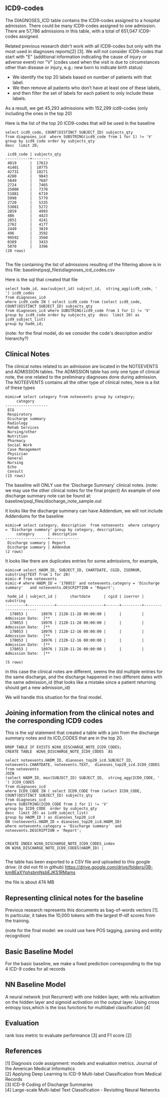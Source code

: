 

## ICD9-codes

The DIAGNOSES_ICD table contains the ICD9-codes assigned to a hospital admission. There could be many ICD9-codes assigned to one admission.
There are 57,786 admissions in this table, with a total of 651,047 ICD9-codes assigned.

Related previous research didn't work with all ICD9-codes but only with the most used in diagnoses reports[2] [3]. We will not consider ICD9-codes that start with "E" (additional information indicating the cause of injury or adverse event) nor "V" (codes used when the visit is due to circumstances other than disease or injury, e.g.: new born to indicate birth status)   

*	We identify the top 20 labels based on number of patients with that label. 
*	We then remove all patients who don’t have at least one of these labels,  
*	and then filter the set of labels for each patient to only include these labels.   

As a result, we get 45,293 admissions with 152,299 icd9-codes (only including the ones in the top 20)

Here is the list of the top 20 ICD9-codes that will be used in the baseline

```
select icd9_code, COUNT(DISTINCT SUBJECT_ID) subjects_qty 
from diagnoses_icd  where SUBSTRING(icd9_code from 1 for 1) != 'V' 
group by icd9_code order by subjects_qty  
desc  limit 20;

 icd9_code | subjects_qty
-----------+--------
 4019      |  17613
 41401     |  10775
 42731     |  10271
 4280      |   9843
 5849      |   7687
 2724      |   7465
 25000     |   7370
 51881     |   6719
 5990      |   5779
 2720      |   5335
 53081     |   5272
 2859      |   4993
 486       |   4423
 2851      |   4241
 2762      |   4177
 2449      |   3819
 496       |   3592
 99592     |   3560
 0389      |   3433
 5070      |   3396
(20 rows)


```

The file containing the list of admissions resulting of the filtering above is in this file: baseline\psql_files\diagnoses_icd_codes.csv

Here is the sql that created that file

```
select hadm_id, max(subject_id) subject_id,  string_agg(icd9_code, ' ') icd9_codes 
from diagnoses_icd 
where icd9_code IN ( select icd9_code from (select icd9_code, COUNT(DISTINCT SUBJECT_ID) subjects_qty 
from diagnoses_icd where SUBSTRING(icd9_code from 1 for 1) != 'V' 
group by icd9_code order by subjects_qty  desc  limit 20) as icd9_subject_list)
group by hadm_id;
```

(note: for the final model, do we consider the code's description and/or hierarchy?)

## Clinical Notes

The clinical notes related to an admission are located in the NOTEEVENTS and ADMISSION tables.
The ADMISSION table has only one type of clinical note, the one related to the preliminary diagnoses done during admission.
The NOTEEVENTS contains all the other type of clinical notes, here is a list of these types
```
mimic=# select category from noteevents group by category;
     category
-------------------
 ECG
 Respiratory
 Discharge summary
 Radiology
 Rehab Services
 Nursing/other
 Nutrition
 Pharmacy
 Social Work
 Case Management
 Physician
 General
 Nursing
 Echo
 Consult
(15 rows)

``` 
The baseline will  ONLY  use the 'Discharge Summary' clinical notes. (note: we may use the other clinical notes for the final project)
An example of one discharge summary note can be found at: baseline/psql_files/discharge_note_sample.out


It looks like the discharge summary can have Addendum, we will not include Addendums for the baseline
```
mimic=# select category, description  from noteevents  where category = 'Discharge summary' group by category, description;
     category      | description
-------------------+-------------
 Discharge summary | Report
 Discharge summary | Addendum
(2 rows)
```

It looks like there are duplicates entries for some admissions, for example, 
```
mimic=# select HADM_ID, SUBJECT_ID, CHARTDATE, CGID, ISERROR, substring(TEXT from 1 for 20)
mimic-# from noteevents
mimic-# where HADM_ID = '178053' and noteevents.category = 'Discharge summary'   and noteevents.DESCRIPTION = 'Report';

 hadm_id | subject_id |      chartdate      | cgid | iserror |      substring
---------+------------+---------------------+------+---------+----------------------
  178053 |      18976 | 2120-11-28 00:00:00 |      |         | Admission Date:  [**
  178053 |      18976 | 2120-11-28 00:00:00 |      |         | Admission Date:  [**
  178053 |      18976 | 2120-12-16 00:00:00 |      |         | Admission Date:  [**
  178053 |      18976 | 2120-12-16 00:00:00 |      |         | Admission Date:  [**
  178053 |      18976 | 2120-11-26 00:00:00 |      |         | Admission Date:  [**

(5 rows)
```
in this case the clinical notes are different, seems the did multiple entries for the same discharge, and the discharge happened in two different dates with the same admission_id (that looks like a mistake since a patient returning should get a new admission_id)

We will handle this situation for the final model.

##  Joining information from the clinical notes and the corresponding ICD9 codes

This is the sql statement that created a table with a join from the discharge summary notes and its ICD_CODES that are in the top 20.
```
DROP TABLE IF EXISTS W266_DISCHARGE_NOTE_ICD9_CODES;
CREATE TABLE  W266_DISCHARGE_NOTE_ICD9_CODES  AS 

select noteevents.HADM_ID, dianoses_top20_icd.SUBJECT_ID, noteevents.CHARTDATE, noteevents.TEXT,  dianoses_top20_icd.ICD9_CODES
from noteevents 
JOIN
(select HADM_ID, max(SUBJECT_ID) SUBJECT_ID,  string_agg(ICD9_CODE, ' ') ICD9_CODES 
from diagnoses_icd 
where ICD9_CODE IN ( select ICD9_CODE from (select ICD9_CODE, COUNT(DISTINCT SUBJECT_ID) subjects_qty 
from diagnoses_icd 
where SUBSTRING(ICD9_CODE from 1 for 1) != 'V' 
group by ICD9_CODE  order by subjects_qty  
desc  limit 20) as icd9_subject_list)
group by HADM_ID ) as dianoses_top20_icd
ON (noteevents.HADM_ID = dianoses_top20_icd.HADM_ID)
where noteevents.category = 'Discharge summary'  and noteevents.DESCRIPTION = 'Report';


CREATE INDEX W266_DISCHARGE_NOTE_ICD9_CODES_index 
ON W266_DISCHARGE_NOTE_ICD9_CODES(HADM_ID) ;


```

The table has been exported to a CSV file and uploaded to this google drive: (it did not fit in github)
https://drive.google.com/drive/folders/0B-km8EaXYphsbmNsbEJKS1RMams

the file is about 474 MB

## Representing clinical notes for the baseline

Previous research represents this documents as bag-of-words vectors [1]. In particular, it takes the 10,000 tokens with the largest tf-idf scores from the training.   

(note for the final model: we could use here POS tagging, parsing and entity recognition)

## Basic Baseline Model
For the basic baseline, we make a fixed prediction corresponding to the top 4 ICD-9 codes for all records

## NN Baseline Model
A neural network (not Recurrent) with one hidden layer, with relu activation on the hidden layer and sigmoid activation on the output layer.   Using cross entropy loss,which is the loss functions for multilabel classification [4]   
   

## Evaluation
rank loss metric to evaluate performance [3] and F1 score [2] 

## References
[1] Diagnosis code assignment: models and evaluation metrics. Journal of the American Medical Informatics   
[2] Applying Deep Learning to ICD-9 Multi-label Classification from Medical Records   
[3] ICD-9 Coding of Discharge Summaries   
[4] Large-scale Multi-label Text Classification - Revisiting Neural Networks   
